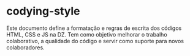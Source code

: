 # codying-style
Este documento define a formatação e regras de escrita dos códigos HTML, CSS e JS na DZ. Tem como objetivo melhorar o trabalho colaborativo, a qualidade do código e servir como suporte para novos colaboradores.
